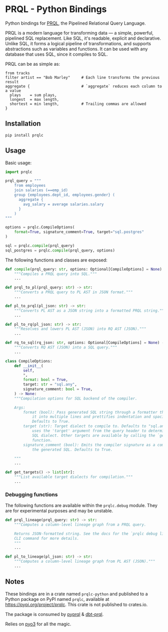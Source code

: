 # PRQL - Python Bindings

Python bindings for [PRQL](https://github.com/PRQL/prql), the Pipelined
Relational Query Language.

PRQL is a modern language for transforming data — a simple, powerful, pipelined
SQL replacement. Like SQL, it's readable, explicit and declarative. Unlike SQL,
it forms a logical pipeline of transformations, and supports abstractions such
as variables and functions. It can be used with any database that uses SQL,
since it compiles to SQL.

PRQL can be as simple as:

```
from tracks
filter artist == "Bob Marley"     # Each line transforms the previous result
aggregate {                       # `aggregate` reduces each column to a value
  plays    = sum plays,
  longest  = max length,
  shortest = min length,          # Trailing commas are allowed
}
```

## Installation

`pip install prqlc`

## Usage

Basic usage:

```python
import prqlc

prql_query = """
    from employees
    join salaries (==emp_id)
    group {employees.dept_id, employees.gender} (
      aggregate {
        avg_salary = average salaries.salary
      }
    )
"""

options = prqlc.CompileOptions(
    format=True, signature_comment=True, target="sql.postgres"
)

sql = prqlc.compile(prql_query)
sql_postgres = prqlc.compile(prql_query, options)
```

The following functions and classes are exposed:

```python
def compile(prql_query: str, options: Optional[CompileOptions] = None) -> str:
    """Compiles a PRQL query into SQL."""
    ...

def prql_to_pl(prql_query: str) -> str:
    """Converts a PRQL query to PL AST in JSON format."""
    ...

def pl_to_prql(pl_json: str) -> str:
    """Converts PL AST as a JSON string into a formatted PRQL string."""
    ...

def pl_to_rq(pl_json: str) -> str:
    """Resolves and lowers PL AST (JSON) into RQ AST (JSON)."""
    ...

def rq_to_sql(rq_json: str, options: Optional[CompileOptions] = None) -> str:
    """Converts RQ AST (JSON) into a SQL query."""
    ...

class CompileOptions:
    def __init__(
        self,
        *,
        format: bool = True,
        target: str = "sql.any",
        signature_comment: bool = True,
    ) -> None:
    """Compilation options for SQL backend of the compiler.

    Args:
        format (bool): Pass generated SQL string through a formatter that splits
            it into multiple lines and prettifies indentation and spacing.
            Defaults to True.
        target (str): Target dialect to compile to. Defaults to "sql.any", which
            uses the 'target' argument from the query header to determine the
            SQL dialect. Other targets are available by calling the `get_targets`
            function.
        signature_comment (bool): Emits the compiler signature as a comment after
            the generated SQL. Defaults to True.

    """
    ...

def get_targets() -> list[str]:
    """List available target dialects for compilation."""
    ...
```

### Debugging functions

The following functions are available within the `prqlc.debug` module. They are
for experimental purposes and may be unstable.

```python
def prql_lineage(prql_query: str) -> str:
    """Computes a column-level lineage graph from a PRQL query.

    Returns JSON-formatted string. See the docs for the `prqlc debug lineage`
    CLI command for more details.
    """
    ...

def pl_to_lineage(pl_json: str) -> str:
    """Computes a column-level lineage graph from PL AST (JSON)."""
    ...
```

## Notes

These bindings are in a crate named `prqlc-python` and published to a Python
package on PyPI named `prqlc`, available at <https://pypi.org/project/prqlc>.
This crate is not published to crates.io.

The package is consumed by [pyprql](https://github.com/prql/pyprql) &
[dbt-prql](https://github.com/prql/dbt-prql).

Relies on [pyo3](https://github.com/PyO3/pyo3) for all the magic.
